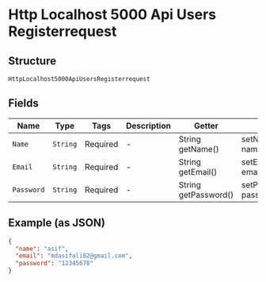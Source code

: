
# Http Localhost 5000 Api Users Registerrequest

## Structure

`HttpLocalhost5000ApiUsersRegisterrequest`

## Fields

| Name | Type | Tags | Description | Getter | Setter |
|  --- | --- | --- | --- | --- | --- |
| `Name` | `String` | Required | - | String getName() | setName(String name) |
| `Email` | `String` | Required | - | String getEmail() | setEmail(String email) |
| `Password` | `String` | Required | - | String getPassword() | setPassword(String password) |

## Example (as JSON)

```json
{
  "name": "asif",
  "email": "mdasifali82@gmail.com",
  "password": "12345678"
}
```

